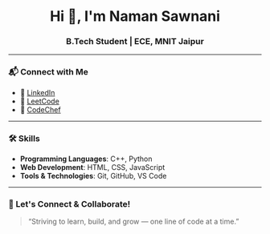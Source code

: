 <h1 align="center">Hi 👋, I'm Naman Sawnani</h1>
<h3 align="center">B.Tech Student | ECE, MNIT Jaipur</h3>

---

### 📬 Connect with Me

- 🔗 [LinkedIn](www.linkedin.com/in/namansawnani)
- 🧠 [LeetCode](https://leetcode.com/u/FDlHKPou4U/)
- 🎯 [CodeChef](https://www.codechef.com/users/hi_naman)

---

### 🛠️ Skills

- **Programming Languages**: C++, Python
- **Web Development**: HTML, CSS, JavaScript
- **Tools & Technologies**: Git, GitHub, VS Code

---

### 🔗 Let's Connect & Collaborate!

> “Striving to learn, build, and grow — one line of code at a time.”

